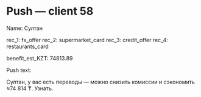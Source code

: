 # Push — client 58

Name: Султан

rec_1: fx_offer
rec_2: supermarket_card
rec_3: credit_offer
rec_4: restaurants_card

benefit_est_KZT: 74813.89

Push text:

Султан, у вас есть переводы — можно снизить комиссии и сэкономить ≈74 814 ₸. Узнать.
